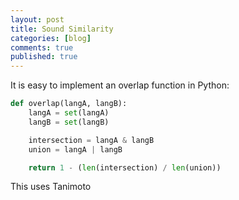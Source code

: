 ```yaml
---
layout: post
title: Sound Similarity
categories: [blog]
comments: true
published: true
---
```


It is easy to implement an overlap function in Python:

~~~ python
def overlap(langA, langB):
    langA = set(langA)
    langB = set(langB)

    intersection = langA & langB
    union = langA | langB

    return 1 - (len(intersection) / len(union))
~~~

This uses Tanimoto